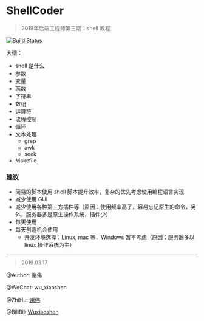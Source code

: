 # ShellCoder

> 2019年后端工程师第三期：shell 教程

[![Build Status](https://travis-ci.com/gophers-coder/shellcoder.svg?branch=master)](https://travis-ci.com/gophers-coder/shellcoder)


大纲：

- shell 是什么
- 参数
- 变量
- 函数
- 字符串
- 数组
- 运算符
- 流程控制
- 循环
- 文本处理
    - grep
    - awk
    - seek
- Makefile






### 建议

- 简易的脚本使用 shell 脚本提升效率，复杂的优先考虑使用编程语言实现
- 减少使用 GUI
- 减少使用各种第三方插件等（原因：使用频率高了，容易忘记原生的命令，另外，服务器多是原生操作系统，插件少）
- 每天使用
- 每天创造机会使用
    - 开发环境选择：Linux, mac 等，Windows 暂不考虑（原因：服务器多以 linux 操作系统为主）




---

> 2019.03.17

@Author: 谢伟

@WeChat: wu_xiaoshen

@ZhiHu: [谢伟](https://www.zhihu.com/people/wu-xiao-shen-16/activities)

@BiliBili:[Wuxiaoshen](https://space.bilibili.com/10056291)